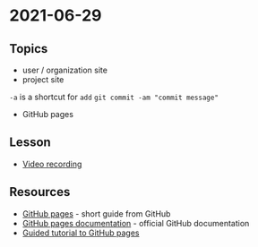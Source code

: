 # 2021-06-29

## Topics

- user / organization site
- project site 

`-a` is a shortcut for `add`
`git commit -am "commit message"`

- GitHub pages

## Lesson

- [Video recording](https://drive.google.com/file/d/1prbhNgEcY3w7DgOWg27ZOBq2L8aEbqZ-/view?usp=sharing)

## Resources

- [GitHub pages](https://pages.github.com/) - short guide from GitHub
- [GitHub pages documentation](https://docs.github.com/en/pages) - official GitHub documentation
- [Guided tutorial to GitHub pages](https://www.thinkful.com/learn/a-guide-to-using-github-pages/)